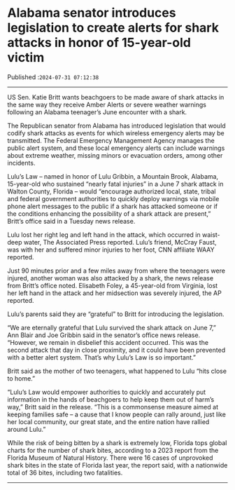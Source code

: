 # Alabama senator introduces legislation to create alerts for shark attacks in honor of 15-year-old victim

Published :`2024-07-31 07:12:38`

---

US Sen. Katie Britt wants beachgoers to be made aware of shark attacks in the same way they receive Amber Alerts or severe weather warnings following an Alabama teenager’s June encounter with a shark.

The Republican senator from Alabama has introduced legislation that would codify shark attacks as events for which wireless emergency alerts may be transmitted. The Federal Emergency Management Agency manages the public alert system, and these local emergency alerts can include warnings about extreme weather, missing minors or evacuation orders, among other incidents.

Lulu’s Law – named in honor of Lulu Gribbin, a Mountain Brook, Alabama, 15-year-old who sustained “nearly fatal injuries” in a June 7 shark attack in Walton County, Florida – would “encourage authorized local, state, tribal and federal government authorities to quickly deploy warnings via mobile phone alert messages to the public if a shark has attacked someone or if the conditions enhancing the possibility of a shark attack are present,” Britt’s office said in a Tuesday news release.

Lulu lost her right leg and left hand in the attack, which occurred in waist-deep water, The Associated Press reported. Lulu’s friend, McCray Faust, was with her and suffered minor injuries to her foot, CNN affiliate WAAY reported.

Just 90 minutes prior and a few miles away from where the teenagers were injured, another woman was also attacked by a shark, the news release from Britt’s office noted. Elisabeth Foley, a 45-year-old from Virginia, lost her left hand in the attack and her midsection was severely injured, the AP reported.

Lulu’s parents said they are “grateful” to Britt for introducing the legislation.

“We are eternally grateful that Lulu survived the shark attack on June 7,” Ann Blair and Joe Gribbin said in the senator’s office news release. “However, we remain in disbelief this accident occurred. This was the second attack that day in close proximity, and it could have been prevented with a better alert system. That’s why Lulu’s Law is so important.”

Britt said as the mother of two teenagers, what happened to Lulu “hits close to home.”

“Lulu’s Law would empower authorities to quickly and accurately put information in the hands of beachgoers to help keep them out of harm’s way,” Britt said in the release. “This is a commonsense measure aimed at keeping families safe – a cause that I know people can rally around, just like her local community, our great state, and the entire nation have rallied around Lulu.”

While the risk of being bitten by a shark is extremely low, Florida tops global charts for the number of shark bites, according to a 2023 report from the Florida Museum of Natural History. There were 16 cases of unprovoked shark bites in the state of Florida last year, the report said, with a nationwide total of 36 bites, including two fatalities.

---

